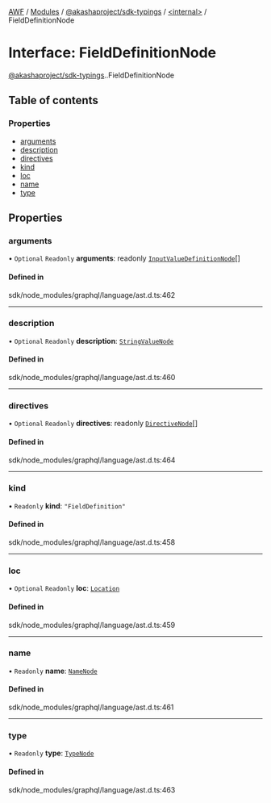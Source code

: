 [AWF](../README.md) / [Modules](../modules.md) / [@akashaproject/sdk-typings](../modules/akashaproject_sdk_typings.md) / [<internal\>](../modules/akashaproject_sdk_typings._internal_.md) / FieldDefinitionNode

# Interface: FieldDefinitionNode

[@akashaproject/sdk-typings](../modules/akashaproject_sdk_typings.md).[<internal>](../modules/akashaproject_sdk_typings._internal_.md).FieldDefinitionNode

## Table of contents

### Properties

- [arguments](akashaproject_sdk_typings._internal_.FieldDefinitionNode.md#arguments)
- [description](akashaproject_sdk_typings._internal_.FieldDefinitionNode.md#description)
- [directives](akashaproject_sdk_typings._internal_.FieldDefinitionNode.md#directives)
- [kind](akashaproject_sdk_typings._internal_.FieldDefinitionNode.md#kind)
- [loc](akashaproject_sdk_typings._internal_.FieldDefinitionNode.md#loc)
- [name](akashaproject_sdk_typings._internal_.FieldDefinitionNode.md#name)
- [type](akashaproject_sdk_typings._internal_.FieldDefinitionNode.md#type)

## Properties

### arguments

• `Optional` `Readonly` **arguments**: readonly [`InputValueDefinitionNode`](akashaproject_sdk_typings._internal_.InputValueDefinitionNode.md)[]

#### Defined in

sdk/node_modules/graphql/language/ast.d.ts:462

___

### description

• `Optional` `Readonly` **description**: [`StringValueNode`](akashaproject_sdk_typings._internal_.StringValueNode.md)

#### Defined in

sdk/node_modules/graphql/language/ast.d.ts:460

___

### directives

• `Optional` `Readonly` **directives**: readonly [`DirectiveNode`](akashaproject_sdk_typings._internal_.DirectiveNode.md)[]

#### Defined in

sdk/node_modules/graphql/language/ast.d.ts:464

___

### kind

• `Readonly` **kind**: ``"FieldDefinition"``

#### Defined in

sdk/node_modules/graphql/language/ast.d.ts:458

___

### loc

• `Optional` `Readonly` **loc**: [`Location`](../classes/akashaproject_sdk_typings._internal_.Location.md)

#### Defined in

sdk/node_modules/graphql/language/ast.d.ts:459

___

### name

• `Readonly` **name**: [`NameNode`](akashaproject_sdk_typings._internal_.NameNode.md)

#### Defined in

sdk/node_modules/graphql/language/ast.d.ts:461

___

### type

• `Readonly` **type**: [`TypeNode`](../modules/akashaproject_sdk_typings._internal_.md#typenode)

#### Defined in

sdk/node_modules/graphql/language/ast.d.ts:463
